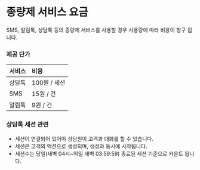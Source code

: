 # 종량제 서비스 요금

SMS, 알림톡, 상담톡 등의 종량제 서비스를 사용할 경우 사용량에 따라 비용이 청구 됩니다.

### 제공 단가

| 서비스 | 비용 |
| :--- | :--- |
| 상담톡 | 100원 / 세션 |
| SMS | 15원 / 건 |
| 알림톡 | 9원 / 건 |

### 상담톡 세션 관련

* 세션이 연결되어 있어야 상담원이 고객과 대화를 할 수 있습니다.
* 세션은 고객의 액션으로 생성되며, 생성과 동시에 시작됩니다.
* 세션수는 당일\(새벽 04시~익일 새벽 03:59:59\) 종료된 세션 기준으로 카운트 됩니다.



